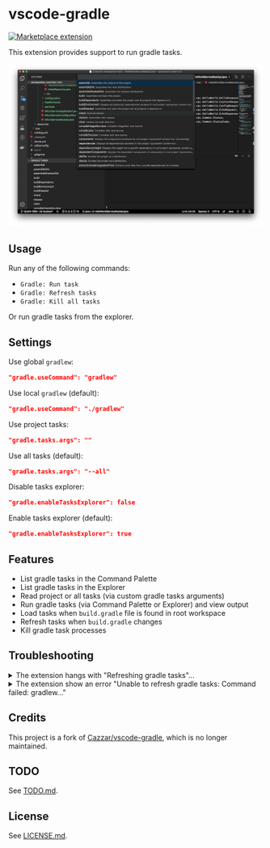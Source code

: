 # vscode-gradle

<a href="https://marketplace.visualstudio.com/items?itemName=richardwillis.vscode-gradle">![Marketplace extension](https://img.shields.io/visual-studio-marketplace/i/richardwillis.vscode-gradle)</a>

<!-- ![Build status](https://github.com/badsyntax/vscode-gradle/workflows/Node%20CI/badge.svg) -->

This extension provides support to run gradle tasks.

![Main image](images/task-list.png)

## Usage

Run any of the following commands:

- `Gradle: Run task`
- `Gradle: Refresh tasks`
- `Gradle: Kill all tasks`

Or run gradle tasks from the explorer.

## Settings

Use global `gradlew`:

```json
"gradle.useCommand": "gradlew"
```

Use local `gradlew` (default):

```json
"gradle.useCommand": "./gradlew"
```

Use project tasks:

```json
"gradle.tasks.args": ""
```

Use all tasks (default):

```json
"gradle.tasks.args": "--all"
```

Disable tasks explorer:

```json
"gradle.enableTasksExplorer": false
```

Enable tasks explorer (default):

```json
"gradle.enableTasksExplorer": true
```

## Features

- List gradle tasks in the Command Palette
- List gradle tasks in the Explorer
- Read project or all tasks (via custom gradle tasks arguments)
- Run gradle tasks (via Command Palette or Explorer) and view output
- Load tasks when `build.gradle` file is found in root workspace
- Refresh tasks when `build.gradle` changes
- Kill gradle task processes

## Troubleshooting

<details><summary>The extension hangs with "Refreshing gradle tasks"...</summary>

Eventually the command should fail with an error message. This is usually due to gradle not being able to resolve dependencies. Check your network connection.

</details>

<details><summary>The extension show an error "Unable to refresh gradle tasks: Command failed: gradlew..."</summary>

This means the global `gradlew` command is not available. Change the command setting to point to a local `gradlew` command:

```json
"gradle.useCommand": "./gradlew"
```

</details>

## Credits

This project is a fork of [Cazzar/vscode-gradle](https://github.com/Cazzar/vscode-gradle), which is no longer maintained.

## TODO

See [TODO.md](./TODO.md).

## License

See [LICENSE.md](./LICENSE.md).
